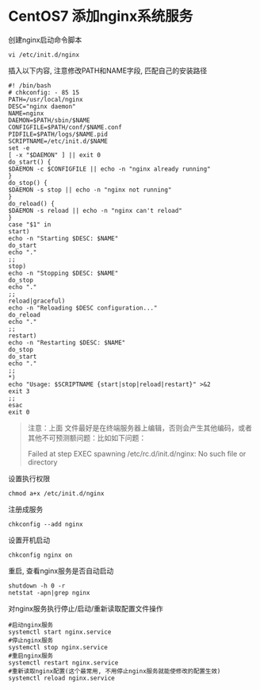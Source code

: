 # CentOS7 添加nginx系统服务

创建nginx启动命令脚本

```
vi /etc/init.d/nginx
```

插入以下内容, 注意修改PATH和NAME字段, 匹配自己的安装路径

```
#! /bin/bash
# chkconfig: - 85 15
PATH=/usr/local/nginx
DESC="nginx daemon"
NAME=nginx
DAEMON=$PATH/sbin/$NAME
CONFIGFILE=$PATH/conf/$NAME.conf
PIDFILE=$PATH/logs/$NAME.pid
SCRIPTNAME=/etc/init.d/$NAME
set -e
[ -x "$DAEMON" ] || exit 0
do_start() {
$DAEMON -c $CONFIGFILE || echo -n "nginx already running"
}
do_stop() {
$DAEMON -s stop || echo -n "nginx not running"
}
do_reload() {
$DAEMON -s reload || echo -n "nginx can't reload"
}
case "$1" in
start)
echo -n "Starting $DESC: $NAME"
do_start
echo "."
;;
stop)
echo -n "Stopping $DESC: $NAME"
do_stop
echo "."
;;
reload|graceful)
echo -n "Reloading $DESC configuration..."
do_reload
echo "."
;;
restart)
echo -n "Restarting $DESC: $NAME"
do_stop
do_start
echo "."
;;
*)
echo "Usage: $SCRIPTNAME {start|stop|reload|restart}" >&2
exit 3
;;
esac
exit 0
```

> 注意：上面 文件最好是在终端服务器上编辑，否则会产生其他编码，或者其他不可预测额问题：比如如下问题：
>
> Failed at step EXEC spawning /etc/rc.d/init.d/nginx: No such file or directory

设置执行权限

```
chmod a+x /etc/init.d/nginx
```

注册成服务

```
chkconfig --add nginx
```

设置开机启动

```
chkconfig nginx on
```

重启, 查看nginx服务是否自动启动

```
shutdown -h 0 -r
netstat -apn|grep nginx
```

对nginx服务执行停止/启动/重新读取配置文件操作

```
#启动nginx服务
systemctl start nginx.service
#停止nginx服务
systemctl stop nginx.service
#重启nginx服务
systemctl restart nginx.service
#重新读取nginx配置(这个最常用, 不用停止nginx服务就能使修改的配置生效)
systemctl reload nginx.service
```



